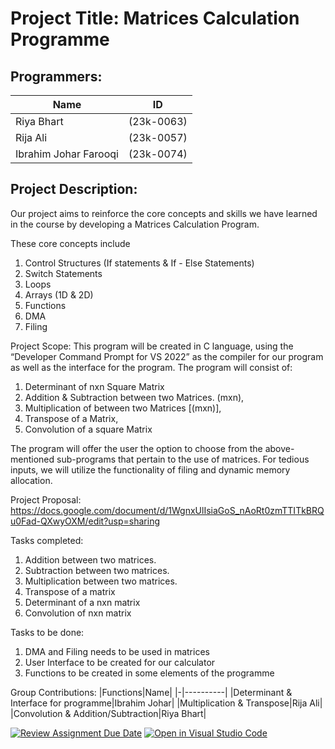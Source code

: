 # Project Title: Matrices Calculation Programme

## Programmers:

|Name|ID|
|-|----------|
|Riya Bhart|(23k-0063)|
|Rija Ali|(23k-0057)|
|Ibrahim Johar Farooqi|(23k-0074)|


 
## Project Description: 
Our project aims to reinforce the core concepts and skills we have learned in the course by developing a Matrices Calculation Program. 

These core concepts include
1. Control Structures (If statements & If - Else Statements)
2. Switch Statements
3. Loops
4. Arrays (1D & 2D)
5. Functions
6. DMA
7. Filing 

Project Scope: 
This program will be created in C language, using the “Developer Command Prompt for VS 2022” as the compiler for our program as well as the interface for the program. The program will consist of:
1. Determinant of nxn Square Matrix
2. Addition & Subtraction between two Matrices. (mxn),
3. Multiplication of between two Matrices [(mxn)],
4. Transpose of a Matrix,
5. Convolution of a square Matrix

The program will offer the user the option to choose from the above-mentioned sub-programs that pertain to the use of matrices. For tedious inputs, we will utilize the functionality of filing and dynamic memory allocation. 

Project Proposal:
https://docs.google.com/document/d/1WgnxUlIsiaGoS_nAoRt0zmTTITkBRQu0Fad-QXwyOXM/edit?usp=sharing

Tasks completed:
1. Addition between two matrices. 
2. Subtraction between two matrices. 
3. Multiplication between two matrices. 
4. Transpose of a matrix
5. Determinant of a nxn matrix
6. Convolution of nxn matrix

Tasks to be done:
1. DMA and Filing needs to be used in matrices  
2. User Interface to be created for our calculator 
3. Functions to be created in some elements of the programme

Group Contributions:
|Functions|Name|
|-|----------|
|Determinant & Interface for programme|Ibrahim Johar|
|Multiplication & Transpose|Rija Ali|
|Convolution & Addition/Subtraction|Riya Bhart|


[![Review Assignment Due Date](https://classroom.github.com/assets/deadline-readme-button-24ddc0f5d75046c5622901739e7c5dd533143b0c8e959d652212380cedb1ea36.svg)](https://classroom.github.com/a/j0WbCUcA)
[![Open in Visual Studio Code](https://classroom.github.com/assets/open-in-vscode-718a45dd9cf7e7f842a935f5ebbe5719a5e09af4491e668f4dbf3b35d5cca122.svg)](https://classroom.github.com/online_ide?assignment_repo_id=13059286&assignment_repo_type=AssignmentRepo)
